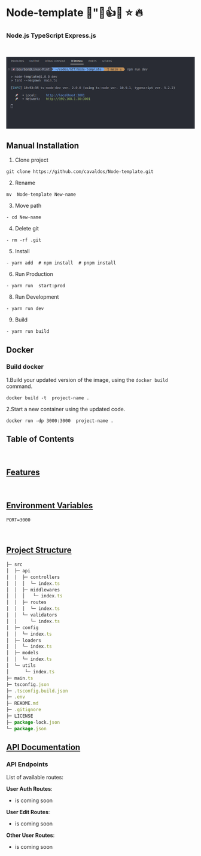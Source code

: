 # Node-template 🌈"💯👍💡 ⭐️ 🔥

### Node.js TypeScript Express.js

<br />

![Screenshot from 2022-12-11 19-30-20](./screenshot/pic.png)



## Manual Installation

1. Clone project

```shell
git clone https://github.com/cavaldos/Node-template.git
```

2. Rename

```shell
mv  Node-template New-name
```

3. Move path

```shell
- cd New-name
```

4. Delete git

```shell
- rm -rf .git
```

5. Install

```shell
- yarn add  # npm install  # pnpm install
```

6. Run Production

```shell
- yarn run  start:prod
```

8. Run Development

```shell
- yarn run dev
```

9. Build

```shell
- yarn run build
```

## Docker

### Build docker

1.Build your updated version of the image, using the `docker build` command.

```shell
docker build -t  project-name .
```

2.Start a new container using the updated code.

```shell
docker run -dp 3000:3000  project-name .

```

## Table of Contents

<br />

## [Features](#features)

<br />

## [Environment Variables](#environment-variables)

```shell
PORT=3000
```

<br />

## [Project Structure](#project-structure)

```js
├─ src
│  ├─ api
│  │  ├─ controllers
│  │  │  └─ index.ts
│  │  ├─ middlewares
│  │  │   └─ index.ts
│  │  ├─ routes
│  │  │  └─ index.ts
│  │  └─ validators
│  │     └─ index.ts
│  ├─ config
│  │  └─ index.ts
│  ├─ loaders
│  │  └─ index.ts
│  ├─ models
│  │  └─ index.ts
│  └─ utils
│      └─ index.ts
├─ main.ts
├─ tsconfig.json
├─ .tsconfig.build.json
├─ .env
├─ README.md
├─ .gitignore
├─ LICENSE
├─ package-lock.json
└─ package.json
```

## [API Documentation](#api-documentation)

### API Endpoints

List of available routes:

**User Auth Routes**:

- is coming soon

**User Edit Routes**:

- is coming soon

**Other User Routes**:

- is coming soon

<br />
